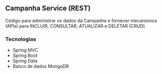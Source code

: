 ## Campanha Service (REST)

Código para administrar os dados da Campanha e fornecer mecanismos (APIs) para INCLUIR, CONSULTAR, ATUALIZAR e DELETAR (CRUD).

### Tecnologias

- Spring MVC
- Spring Boot
- Spring Data
- Banco de dados MongoDB
